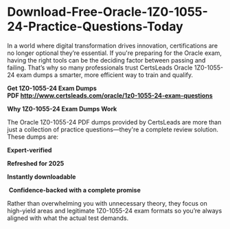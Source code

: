 # Download-Free-Oracle-1Z0-1055-24-Practice-Questions-Today
<p>In a world where digital transformation drives innovation, certifications are no longer optional they&rsquo;re essential. If you&#39;re preparing for the Oracle exam, having the right tools can be the deciding factor between passing and failing. That&rsquo;s why so many professionals trust CertsLeads Oracle 1Z0-1055-24 exam dumps a smarter, more efficient way to train and qualify.</p> <p><strong>Get 1Z0-1055-24 Exam Dumps PDF&nbsp;<a href="http://www.certsleads.com/oracle/1z0-1055-24-exam-questions">http://www.certsleads.com/oracle/1z0-1055-24-exam-questions</a></strong></p> <p><strong>Why 1Z0-1055-24 Exam Dumps Work</strong></p> <p>The Oracle 1Z0-1055-24 PDF dumps provided by CertsLeads are more than just a collection of practice questions&mdash;they&#39;re a complete review solution. These dumps are:</p> <p><strong>Expert-verified</strong></p> <p><strong>Refreshed for 2025</strong></p> <p><strong>Instantly downloadable</strong></p> <p>&nbsp;<strong>Confidence-backed with a complete promise</strong></p> <p>Rather than overwhelming you with unnecessary theory, they focus on high-yield areas and legitimate 1Z0-1055-24 exam formats so you&rsquo;re always aligned with what the actual test demands.</p> <p>&nbsp;</p>
